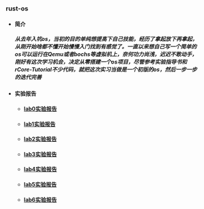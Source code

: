 ### rust-os
 - #### 简介
    ##### 从去年入坑os，当初的目的单纯想提高下自己技能，经历了拿起放下再拿起，从刚开始啥都不懂开始慢慢入门找到有感觉了。一直以来想自己写一个简单的os可以运行在Qemu或者bochs等虚拟机上，奈何功力尚浅，迟迟不敢动手，刚好有这次学习机会，决定从零搭建一个os项目，尽管参考实验指导书和rCore-Tutorial不少代码，就把这次实习当做是一个初版的os，然后一步一步的迭代完善
 - #### 实验报告
    * #### [lab0实验报告](https://github.com/shiweiwww/rcore/tree/master/labs/lab0)
    * #### [lab1实验报告](https://github.com/shiweiwww/rcore/tree/master/labs/lab1)
    * #### [lab2实验报告](https://github.com/shiweiwww/rcore/tree/master/labs/lab2)
    * #### [lab3实验报告](https://github.com/shiweiwww/rcore/tree/master/labs/lab3)
    * #### [lab4实验报告](https://github.com/shiweiwww/rcore/tree/master/labs/lab4)
    * #### [lab5实验报告](https://github.com/shiweiwww/rcore/tree/master/labs/lab5)
    * #### [lab6实验报告](https://github.com/shiweiwww/rcore/tree/master/labs/lab6)
